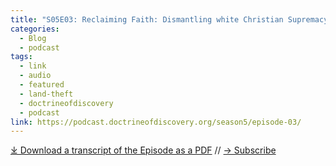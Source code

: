 ```yaml
---
title: "S05E03: Reclaiming Faith: Dismantling white Christian Supremacy and Healing Through Indigenous Spirituality with Soulforce"
categories:
  - Blog
  - podcast
tags:
  - link
  - audio
  - featured
  - land-theft
  - doctrineofdiscovery
  - podcast
link: https://podcast.doctrineofdiscovery.org/season5/episode-03/
---
```

<div id="buzzsprout-player-15501400"></div><script src="https://www.buzzsprout.com/1926214/episodes/15501400-reclaiming-faith-dismantling-white-christian-supremacy-and-healing-through-indigenous-spirituality.js?container_id=buzzsprout-player-15501400&player=small" type="text/javascript" charset="utf-8"></script>

[⤓ Download a transcript of the Episode as a PDF](https://podcast.doctrineofdiscovery.org//assets/pdfs/assets/pdfs/S05E03-Soulforce.pdf) // [→ Subscribe](https://podcast.doctrineofdiscovery.org/subscribe/)